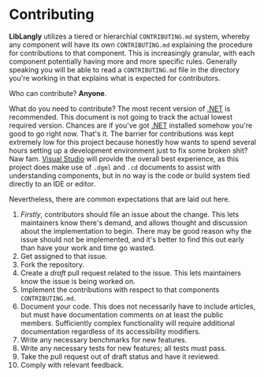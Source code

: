 # Contributing

**LibLangly** utilizes a tiered or hierarchial `CONTRIBUTING.md` system, whereby any component will have its own `CONTRIBUTING.md` explaining the procedure for contributions to that component. This is increasingly granular, with each component potentially having more and more specific rules. Generally speaking you will be able to read a `CONTRIBUTING.md` file in the directory you're working in that explains what is expected for contributors.

Who can contribute? **Anyone**.

What do you need to contribute? The most recent version of [.NET](https://dotnet.microsoft.com/) is recommended. This document is not going to track the actual lowest required version. Chances are if you've got [.NET](https://dotnet.microsoft.com/) installed somehow you're good to go right now. That's it. The barrier for contributions was kept extremely low for this project because honestly how wants to spend several hours setting up a development environment just to fix some broken shit? Naw fam. [Visual Studio](https://visualstudio.microsoft.com/vs/) will provide the overall best experience, as this project does make use of `.dgml` and `.cd` documents to assist with understanding components, but in no way is the code or build system tied directly to an IDE or editor.

Nevertheless, there are common expectations that are laid out here.

1. _Firstly_, contributors should file an issue about the change. This lets maintainers know there's demand, and allows thought and discussion about the implementation to begin. There may be good reason why the issue should not be implemented, and it's better to find this out early than have your work and time go wasted.
2. Get assigned to that issue.
3. Fork the repository.
4. Create a _draft_ pull request related to the issue. This lets maintainers know the issue is being worked on.
5. Implement the contributions with respect to that components `CONTRIBUTING.md`.
6. Document your code. This does not necessarily have to include articles, but must have documentation comments on at least the public members. Sufficiently complex functionality will require additional documentation regardless of its accessibility modifiers. 
7. Write any necessary benchmarks for new features.
8. Write any necessary tests for new features; all tests must pass.
9. Take the pull request out of draft status and have it reviewed.
10. Comply with relevant feedback.